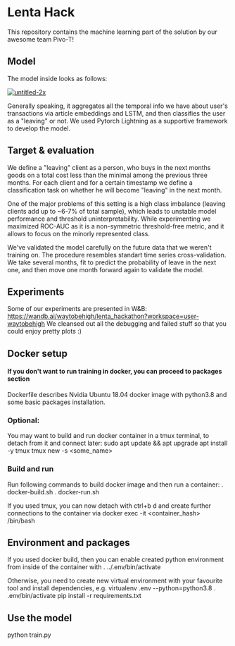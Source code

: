 # Lenta Hack
This repository contains the machine learning part of the solution by our awesome team Pivo-T!

## Model
The model inside looks as follows:

<a href="https://ibb.co/wLjDQDP"><img src="https://i.ibb.co/1njHXHP/untitled-2x.png" alt="untitled-2x" border="0"></a>

Generally speaking, it aggregates all the temporal info we have about user's transactions via article embeddings and LSTM, and then classifies the user as a "leaving" or not. We used Pytorch Lightning as a supportive framework to develop the model.

## Target & evaluation

We define a "leaving" client as a person, who buys in the next months goods on a total cost less than the minimal among the previous three months. For each client and for a certain timestamp we define a classification task on whether he will become "leaving" in the next month.

One of the major problems of this setting is a high class imbalance (leaving clients add up to ~6-7% of total sample), which leads to unstable model performance and threshold uninterpretability. While experimenting we maximized ROC-AUC as it is a non-symmetric threshold-free metric, and it allows to focus on the minorly represented class.

We've validated the model carefully on the future data that we weren't training on. The procedure resembles standart time series cross-validation. We take several months, fit to predict the probability of leave in the next one, and then move one month forward again to validate the model.

## Experiments
Some of our experiments are presented in W&B:
https://wandb.ai/waytobehigh/lenta_hackathon?workspace=user-waytobehigh
We cleansed out all the debugging and failed stuff so that you could enjoy pretty plots :)

## Docker setup
#### If you don't want to run training in docker, you can proceed to packages section
Dockerfile describes Nvidia Ubuntu 18.04 docker image with python3.8 and some basic packages installation.

### Optional:
You may want to build and run docker container in a tmux terminal, to detach from it and connect later:
sudo apt update && apt upgrade
apt install -y tmux
tmux new -s <some_name>
 
### Build and run
Run following commands to build docker image and then run a container:
. docker-build.sh
. docker-run.sh

If you used tmux, you can now detach with ctrl+b d and create further connections to the container via
docker exec -it <container_hash> /bin/bash

## Environment and packages
If you used docker build, then you can enable created python environment from inside of the container with
. ../.env/bin/activate

Otherwise, you need to create new virtual environment with your favourite tool and install dependencies, e.g.
virtualenv .env --python=python3.8
. .env/bin/activate
pip install -r requirements.txt

## Use the model
python train.py
